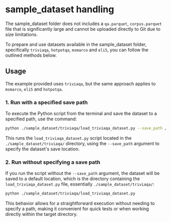 # sample_dataset handling

The sample_dataset folder does not includes a `qa.parquet`, `corpus.parquet` file that is significantly large and cannot be uploaded directly to Git due to size limitations.

To prepare and use datasets available in the sample_dataset folder, specifically `triviaqa`, `hotpotqa`, `msmarco` and `eli5`, you can follow the outlined methods below.

## Usage

 The example provided uses `triviaqa`, but the same approach applies to `msmarco`, `eli5` and `hotpotqa`.

### 1. Run with a specified save path
To execute the Python script from the terminal and save the dataset to a specified path, use the command:

```bash
python ./sample_dataset/triviaqa/load_triviaqa_dataset.py --save_path /path/to/save/dataset
```
This runs the `load_triviaqa_dataset.py` script located in the `./sample_dataset/triviaqa/` directory,
using the `--save_path` argument to specify the dataset's save location.

### 2. Run without specifying a save path
If you run the script without the `--save_path` argument, the dataset will be saved to a default location, which is the directory containing the `load_triviaqa_dataset.py` file, essentially `./sample_dataset/triviaqa/`:
```bash
python ./sample_dataset/triviaqa/load_triviaqa_dataset.py
```
This behavior allows for a straightforward execution without needing to specify a path, making it convenient for quick tests or when working directly within the target directory.
